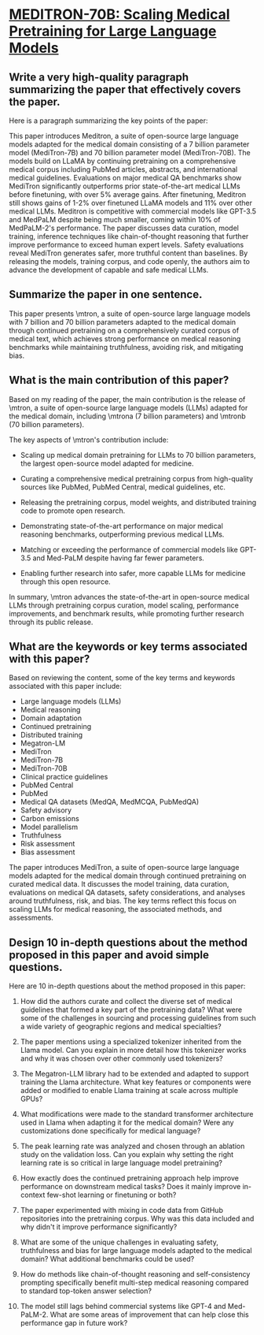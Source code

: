 # [MEDITRON-70B: Scaling Medical Pretraining for Large Language Models](https://arxiv.org/abs/2311.16079)

## Write a very high-quality paragraph summarizing the paper that effectively covers the paper.

 Here is a paragraph summarizing the key points of the paper:

This paper introduces Meditron, a suite of open-source large language models adapted for the medical domain consisting of a 7 billion parameter model (MediTron-7B) and 70 billion parameter model (MediTron-70B). The models build on LLaMA by continuing pretraining on a comprehensive medical corpus including PubMed articles, abstracts, and international medical guidelines. Evaluations on major medical QA benchmarks show MediTron significantly outperforms prior state-of-the-art medical LLMs before finetuning, with over 5% average gains. After finetuning, Meditron still shows gains of 1-2% over finetuned LLaMA models and 11% over other medical LLMs. Meditron is competitive with commercial models like GPT-3.5 and MedPaLM despite being much smaller, coming within 10% of MedPaLM-2's performance. The paper discusses data curation, model training, inference techniques like chain-of-thought reasoning that further improve performance to exceed human expert levels. Safety evaluations reveal MediTron generates safer, more truthful content than baselines. By releasing the models, training corpus, and code openly, the authors aim to advance the development of capable and safe medical LLMs.


## Summarize the paper in one sentence.

 This paper presents \mtron, a suite of open-source large language models with 7 billion and 70 billion parameters adapted to the medical domain through continued pretraining on a comprehensively curated corpus of medical text, which achieves strong performance on medical reasoning benchmarks while maintaining truthfulness, avoiding risk, and mitigating bias.


## What is the main contribution of this paper?

 Based on my reading of the paper, the main contribution is the release of \mtron, a suite of open-source large language models (LLMs) adapted for the medical domain, including \mtrona (7 billion parameters) and \mtronb (70 billion parameters).

The key aspects of \mtron's contribution include:

- Scaling up medical domain pretraining for LLMs to 70 billion parameters, the largest open-source model adapted for medicine.

- Curating a comprehensive medical pretraining corpus from high-quality sources like PubMed, PubMed Central, medical guidelines, etc. 

- Releasing the pretraining corpus, model weights, and distributed training code to promote open research.

- Demonstrating state-of-the-art performance on major medical reasoning benchmarks, outperforming previous medical LLMs.

- Matching or exceeding the performance of commercial models like GPT-3.5 and Med-PaLM despite having far fewer parameters.

- Enabling further research into safer, more capable LLMs for medicine through this open resource.

In summary, \mtron advances the state-of-the-art in open-source medical LLMs through pretraining corpus curation, model scaling, performance improvements, and benchmark results, while promoting further research through its public release.


## What are the keywords or key terms associated with this paper?

 Based on reviewing the content, some of the key terms and keywords associated with this paper include:

- Large language models (LLMs)
- Medical reasoning 
- Domain adaptation
- Continued pretraining  
- Distributed training
- Megatron-LM
- MediTron
- MediTron-7B
- MediTron-70B
- Clinical practice guidelines
- PubMed Central
- PubMed
- Medical QA datasets (MedQA, MedMCQA, PubMedQA)
- Safety advisory
- Carbon emissions
- Model parallelism
- Truthfulness
- Risk assessment
- Bias assessment

The paper introduces MediTron, a suite of open-source large language models adapted for the medical domain through continued pretraining on curated medical data. It discusses the model training, data curation, evaluations on medical QA datasets, safety considerations, and analyses around truthfulness, risk, and bias. The key terms reflect this focus on scaling LLMs for medical reasoning, the associated methods, and assessments.


## Design 10 in-depth questions about the method proposed in this paper and avoid simple questions.

 Here are 10 in-depth questions about the method proposed in this paper:

1. How did the authors curate and collect the diverse set of medical guidelines that formed a key part of the pretraining data? What were some of the challenges in sourcing and processing guidelines from such a wide variety of geographic regions and medical specialties?

2. The paper mentions using a specialized tokenizer inherited from the Llama model. Can you explain in more detail how this tokenizer works and why it was chosen over other commonly used tokenizers? 

3. The Megatron-LLM library had to be extended and adapted to support training the Llama architecture. What key features or components were added or modified to enable Llama training at scale across multiple GPUs?

4. What modifications were made to the standard transformer architecture used in Llama when adapting it for the medical domain? Were any customizations done specifically for medical language?

5. The peak learning rate was analyzed and chosen through an ablation study on the validation loss. Can you explain why setting the right learning rate is so critical in large language model pretraining?

6. How exactly does the continued pretraining approach help improve performance on downstream medical tasks? Does it mainly improve in-context few-shot learning or finetuning or both?

7. The paper experimented with mixing in code data from GitHub repositories into the pretraining corpus. Why was this data included and why didn't it improve performance significantly?

8. What are some of the unique challenges in evaluating safety, truthfulness and bias for large language models adapted to the medical domain? What additional benchmarks could be used?

9. How do methods like chain-of-thought reasoning and self-consistency prompting specifically benefit multi-step medical reasoning compared to standard top-token answer selection?

10. The model still lags behind commercial systems like GPT-4 and Med-PaLM-2. What are some areas of improvement that can help close this performance gap in future work?
